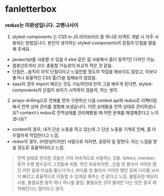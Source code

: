 # fanletterbox

### redux는 미완성입니다. 고멘나사이

1.  styled-components 는 CSS in JS 라이브러리 중 하나로 리액트 개발 시 자주 사용되는 방법입니다. 본인이 생각하는 styled-components의 장점과 단점을 말씀해 주세요.

- javascript를 사용할 수 있음 if else 같은 걸 사용해서 좀더 동적?인 디자인 가능.
- 컴포넌트끼리 코드 충돌할 가능성이 비교적 적은 것 같음.
- 단점은...솔직히 아직 단점이라고 느낄만할 정도의 작업을 해보지도 않았고, 이보다 좋거나 효율적인 CSS 툴(?)을 접해보지 않았음.
- sass의 경우 import 해오는 것도 가능하던데 만약 그걸 배우게 된다면, styled-components의 단점이 보이기 시작하지 않을까, 하는 생각.

2.  props-drilling으로 전체를 먼저 구현하신 다음 context api와 redux로 리팩터링해서 전역 상태 관리를 경험해 보셨습니다. 어떤 상태들을 전역 상태로 관리하셨나요? context나 redux로 전역상태를 관리해봤을 때 어떤 문제를 해결해준다고 느끼셨나요?

- context의 경우, 내가 단순 노동을 하고 있는데 그 단순 노동을 기계로 인해, 좀 더 수월하게 작업한다고 느낌.
- redux의 경우, (미완성이지만) 사람으로 치자면, 굉장히 일 잘한다. 라는 느낌을 받을 정도로 효율적이라고 느낌.

> 전역 상태로 관리한 것들은 거의 지속적으로 사용하는 것들.
> letters, member, 동작 수행 함수등이 그것들에 속함.
> 약간 비유하자면...산을 빙 돌아서 가야만 했던 어떤 길에 터널을 뚫는다거나, 바다를 빙 돌아서 가야만 했던 길에 다리를 놔서 더 빠르고 효율적으로 이동할 수 있게끔 해주는 것 같다고 느낌.
> 불필요한 메모리 사용, 불필요한 동작 하나 하나를 줄임.
> 불필요한 것이 줄어든 다는 것은 결국 쾌적해진다는 말이라고 생각.
